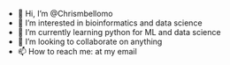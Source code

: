 - 👋 Hi, I’m @Chrismbellomo
- 👀 I’m interested in bioinformatics and data science
- 🌱 I’m currently learning python for ML and data science
- 💞️ I’m looking to collaborate on anything
- 📫 How to reach me: at my email

<!---
Chrismbellomo/Chrismbellomo is a ✨ special ✨ repository because its `README.md` (this file) appears on your GitHub profile.
You can click the Preview link to take a look at your changes.
--->
